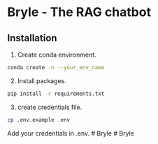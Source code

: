 # Bryle - The RAG chatbot

## Installation

1. Create conda environment.
```bash
conda create -n --your_env_name
```

2. Install packages. 
```bash
pip install -r requirements.txt
```

3. create credentials file.
```bash
cp .env.example .env
```
Add your credentials in .env. #   B r y l e 
 
 #   B r y l e 
 
 
